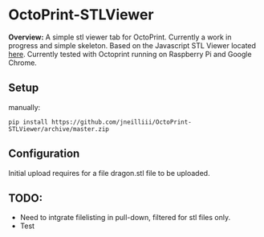 # OctoPrint-STLViewer

**Overview:** A simple stl viewer tab for OctoPrint. Currently a work in progress and simple skeleton.  Based on the Javascript STL Viewer located [here](https://code.google.com/p/jsc3d/). Currently tested with Octoprint running on Raspberry Pi and Google Chrome.

## Setup

manually:

    pip install https://github.com/jneilliii/OctoPrint-STLViewer/archive/master.zip

## Configuration

Initial upload requires for a file dragon.stl file to be uploaded.

## TODO:
* Need to intgrate filelisting in pull-down, filtered for stl files only.
* Test

